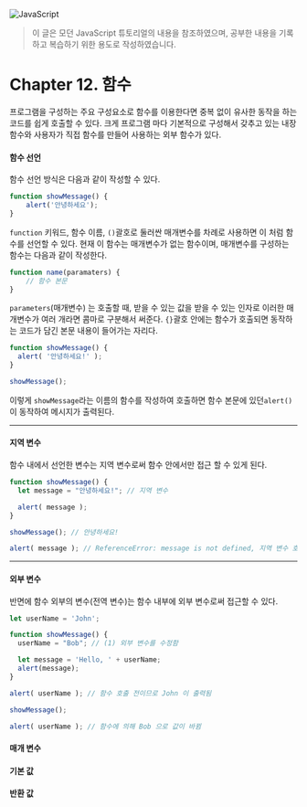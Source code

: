![JavaScript](https://user-images.githubusercontent.com/77887712/130802277-c1e981fc-a379-4eb5-a125-910ed72a11e8.png)


> 이 글은 모던 JavaScript 튜토리얼의 내용을 참조하였으며, 공부한 내용을 기록하고 복습하기 위한 용도로 작성하였습니다.

# Chapter 12. 함수
프로그램을 구성하는 주요 구성요소로 함수를 이용한다면 중복 없이 유사한 동작을 하는 코드를 쉽게 호출할 수 있다. 크게 프로그램 마다 기본적으로 구성해서 갖추고 있는 내장 함수와 사용자가 직접 함수를 만들어 사용하는 외부 함수가 있다.

#### 함수 선언

함수 선언 방식은 다음과 같이 작성할 수 있다.

```javascript
function showMessage() {
    alert('안녕하세요');
}
```

`function` 키워드, 함수 이름, `()`괄호로 둘러싼 매개변수를 차례로 사용하면 이 처럼 함수를 선언할 수 있다. 현재 이 함수는 매개변수가 없는 함수이며, 매개변수를 구성하는 함수는 다음과 같이 작성한다.

```javascript
function name(paramaters) {
    // 함수 본문
}
```

`parameters`(매개변수) 는 호출할 때, 받을 수 있는 값을 받을 수 있는 인자로 이러한 매개변수가 여러 개라면 콤마로 구분해서 써준다.  `{}`괄호 안에는 함수가 호출되면 동작하는 코드가 담긴 본문 내용이 들어가는 자리다.

```javascript
function showMessage() {
  alert( '안녕하세요!' );
}

showMessage();
```

이렇게 `showMessage`라는 이름의 함수를 작성하여 호출하면 함수 본문에 있던`alert()`이 동작하여 메시지가 출력된다. 

---

#### 지역 변수

함수 내에서 선언한 변수는 지역 변수로써 함수 안에서만 접근 할 수 있게 된다.

```javascript
function showMessage() {
  let message = "안녕하세요!"; // 지역 변수

  alert( message );
}

showMessage(); // 안녕하세요!

alert( message ); // ReferenceError: message is not defined, 지역 변수 호출 불가
```

---

#### 외부 변수

반면에 함수 외부의 변수(전역 변수)는 함수 내부에 외부 변수로써 접근할 수 있다.

```javascript
let userName = 'John';

function showMessage() {
  userName = "Bob"; // (1) 외부 변수를 수정함

  let message = 'Hello, ' + userName;
  alert(message);
}

alert( userName ); // 함수 호출 전이므로 John 이 출력됨

showMessage();

alert( userName ); // 함수에 의해 Bob 으로 값이 바뀜
```



#### 매개 변수

#### 기본 값

#### 반환 값
